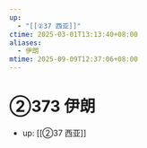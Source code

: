 ```yaml
---
up:
  - "[[②37 西亚]]"
ctime: 2025-03-01T13:13:40+08:00
aliases:
  - 伊朗
mtime: 2025-09-09T12:37:06+08:00
---
```


# ②373 伊朗

- up: [[②37 西亚]]
